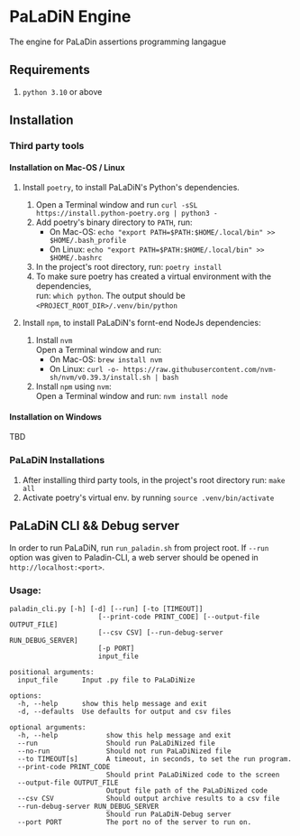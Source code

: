 # PaLaDiN Engine

The engine for PaLaDin assertions programming langague

## Requirements

1. `python 3.10` or above

## Installation

### Third party tools

#### Installation on Mac-OS / Linux

1. Install `poetry`, to install PaLaDiN's Python's dependencies.
    1. Open a Terminal window and run `curl -sSL https://install.python-poetry.org | python3 -`
    2. Add poetry's binary directory to `PATH`, run:
        - On Mac-OS: `echo "export PATH=$PATH:$HOME/.local/bin" >> $HOME/.bash_profile`
        - On Linux: `echo "export PATH=$PATH:$HOME/.local/bin" >> $HOME/.bashrc`
    3. In the project's root directory, run: `poetry install`
    4. To make sure poetry has created a virtual environment with the dependencies,  
       run: `which python`. The output should be `<PROJECT_ROOT_DIR>/.venv/bin/python`


2. Install `npm`, to install PaLaDiN's fornt-end NodeJs dependencies:
    1. Install `nvm`  
       Open a Terminal window and run:
        - On Mac-OS: `brew install nvm`
        - On Linux:  `curl -o- https://raw.githubusercontent.com/nvm-sh/nvm/v0.39.3/install.sh | bash`
    2. Install `npm` using `nvm`:  
       Open a Terminal window and run: `nvm install node`

#### Installation on Windows

TBD

### PaLaDiN Installations

1. After installing third party tools, in the project's root directory run: `make all`
2. Activate poetry's virtual env. by running `source .venv/bin/activate`

## PaLaDiN CLI && Debug server

In order to run PaLaDiN, run `run_paladin.sh` from project root.
If `--run` option was given to Paladin-CLI, a web server should be opened in
`http://localhost:<port>`.

### Usage:

```
paladin_cli.py [-h] [-d] [--run] [-to [TIMEOUT]]
                      [--print-code PRINT_CODE] [--output-file OUTPUT_FILE]
                      [--csv CSV] [--run-debug-server RUN_DEBUG_SERVER]
                      [-p PORT]
                      input_file

positional arguments:
  input_file      Input .py file to PaLaDiNize

options:
  -h, --help      show this help message and exit
  -d, --defaults  Use defaults for output and csv files

optional arguments:
  -h, --help            show this help message and exit
  --run                 Should run PaLaDiNized file
  --no-run              Should not run PaLaDiNized file
  --to TIMEOUT[s]       A timeout, in seconds, to set the run program.
  --print-code PRINT_CODE
                        Should print PaLaDiNized code to the screen
  --output-file OUTPUT_FILE
                        Output file path of the PaLaDiNized code
  --csv CSV             Should output archive results to a csv file
  --run-debug-server RUN_DEBUG_SERVER
                        Should run PaLaDiN-Debug server
  --port PORT           The port no of the server to run on.
```
